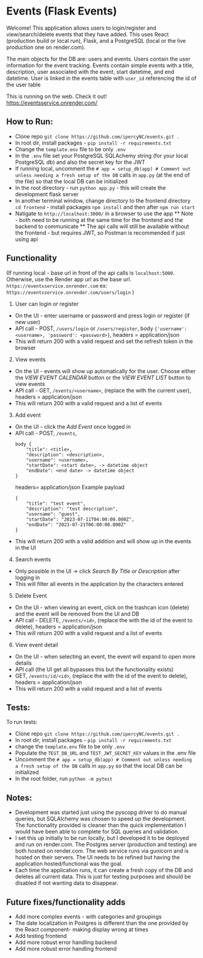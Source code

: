 # Events (Flask Events)
Welcome! This application allows users to login/register and view/search/delete events that they have added. 
This uses React (production build or local run), Flask, and a PostgreSQL (local or the live production one on render.com).

The main objects for the DB are: users and events. Users contain the user information for the event tracking.
Events contain simple events with a title, description, user associated with the event, start datetime, and end datetime.
User is linked in the events table with `user_id` referencing the id of the user table

This is running on the web. Check it out!
https://eventsservice.onrender.com/
## How to Run:
* Clone repo `git clone https://github.com/ipercyNC/events.git .`
* In root dir, install packages - `pip install -r requirements.txt`
* Change the `template.env` file to be only `.env`
* In the `.env` file set your PostgreSQL SQLAchemy string (for your local PostgreSQL db) and also the secret key for the JWT
* If running local, uncomment the `# app = setup_db(app) # Comment out unless needing a fresh setup of the DB` calls in `app.py` (at the end of the file) so that the local DB can be initialized
* In the root directory - run `python app.py` - this will create the development flask server
* In another terminal window, change directory to the frontend directory `cd frontend` - install packages `npm install` and then after `npm run start`
* Natigate to `http://localhost:3000/` in a browser to use the app
** Note - both need to be running at the same time for the frontend and the backend to communicate
** The api calls will still be available without the frontend - but requires JWT, so Postman is recommended if just using api 

## Functionality
(If running local - base url in front of the api calls is `localhost:5000`. Otherwise, use the Render app url as the base url. `https://eventsservice.onrender.com` ex: `https://eventsservice.onrender.com/users/login` )
1) User can login or register
- On the UI - enter username or password and press login or register (if new user)
- API call - POST, `/users/login`  or `/users/register`,    body `{'username': <username>, 'password': <password>}`, headers = application/json
- This will return 200 with a valid request and set the refresh token in the browser
2) View events
- On the UI - events will show up automatically for the user. Choose either the *VIEW EVENT CALENDAR* button or the *VIEW EVENT LIST* button to view events
- API call - GET, `/events/<username>`, (replace the <username> with the current user), headers = application/json
- This will return 200 with a valid request and a list of events
3) Add event
- On the UI - click the *Add Event* once logged in
- API call - POST, `/events`, 
    ```
    body {
        "title": <title>,
        "description": <description>,
        "username": <username>,
        "startDate": <start date>, -> datetime object
        "endDate": <end date> -> datetime object
    }
    ```
    headers= application/json
    Example payload
    ```
    {
        "title": "test event",
        "description": "test description",
        "username": "guest",
        "startDate": "2023-07-11T04:00:00.000Z",
        "endDate": "2023-07-21T06:00:00.000Z"
    }
    ```
- This will return 200 with a valid addition and will show up in the events in the UI
4) Search events
- Only possible in the UI -> click *Search By Title or Description* after logging in
- This will filter all events in the application by the characters entered
5) Delete Event
- On the UI - when viewing an event, click on the trashcan icon (delete) and the event will be removed from the UI and DB
- API call - DELETE, `/events/<id>`, (replace the <id> with the id of the event to delete), headers = application/json
- This will return 200 with a valid request and a list of events
6) View event detail
- On the UI - when selecting an event, the event will expand to open more details
- API call (the UI get all bypasses this but the functionality exists)
- GET, `/events/id/<id>`, (replace the <id> with the id of the event to delete), headers = application/json
- This will return 200 with a valid request and a list of events



 ## Tests:
 To run tests:
 * Clone repo `git clone https://github.com/ipercyNC/events.git .`
 * In root dir, install packages - `pip install -r requirements.txt`
 * change the `template.env` file to be only `.env`
 * Populate the `TEST_DB_URL` and `TEST_JWT_SECRET_KEY` values in the .env file
 * Uncomment the `# app = setup_db(app) # Comment out unless needing a fresh setup of the DB` calls in `app.py` so that the local DB can be initialized
 * In the root folder, run `python -m pytest`


## Notes:
* Development was started just using the pyscopg driver to do manual queries, but SQLAlchemy was chosen to speed up 
the development. The functionality provided is cleaner than the quick implementation I would have been able to complete
for SQL queries and validation.
* I set this up initially to be run locally, but I developed it to be deployed and run on render.com. The Postgres server (production and testing)
are both hosted on render.com. The web service runs via gunicorn and is hosted on their servers. The UI needs to be refined but having
the application hosted/functional was the goal.
* Each time the application runs, it can create a fresh copy of the DB and deletes all current data. This is just for testing purposes and should be disabled if not wanting data to disappear.

## Future fixes/functionality adds
* Add more complex events - with categories and groupings
* The date localization in Postgres is different than the one provided by the React component- making display wrong at times
* Add testing frontend
* Add more robust error handling backend
* Add more robust error handling frontend